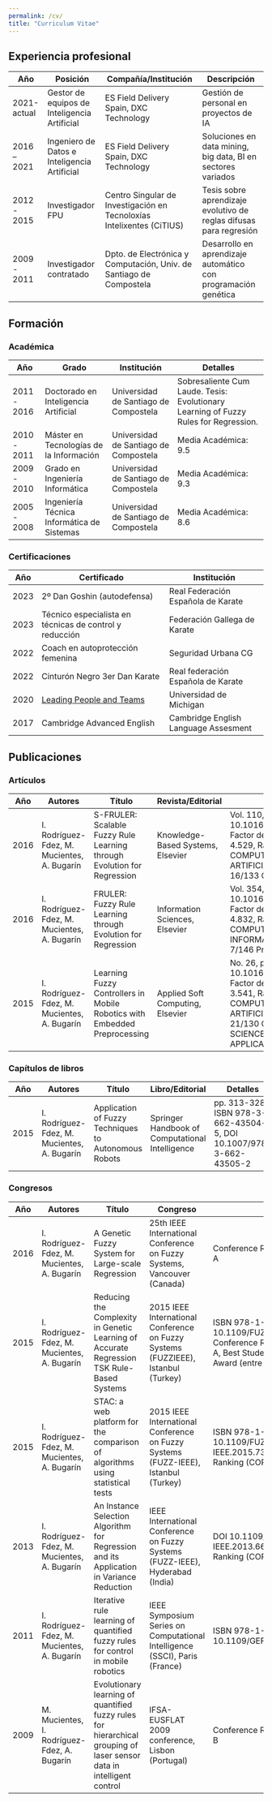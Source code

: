 ```yaml
---
permalink: /cv/
title: "Curriculum Vitae"
---
```


## Experiencia profesional

| Año            | Posición                                        | Compañía/Institución                                          | Descripción                                                       |
|----------------|--------------------------------------------------|--------------------------------------------------------------|-------------------------------------------------------------------|
| 2021-actual    | Gestor de equipos de Inteligencia Artificial    | ES Field Delivery Spain, DXC Technology                                | Gestión de personal en proyectos de IA  |
| 2016 – 2021    | Ingeniero de Datos e Inteligencia Artificial    | ES Field Delivery Spain, DXC Technology                                | Soluciones en data mining, big data, BI en sectores variados      |
| 2012 - 2015    | Investigador FPU                                | Centro Singular de Investigación en Tecnoloxías Intelixentes (CiTIUS)  | Tesis sobre aprendizaje evolutivo de reglas difusas para regresión |
| 2009 - 2011    | Investigador contratado                         | Dpto. de Electrónica y Computación, Univ. de Santiago de Compostela    | Desarrollo en aprendizaje automático con programación genética    |

## Formación

### Académica

| Año         | Grado                                       | Institución                            | Detalles                |
|-------------|---------------------------------------------|----------------------------------------|-------------------------|
| 2011 - 2016 | Doctorado en Inteligencia Artificial        | Universidad de Santiago de Compostela | Sobresaliente Cum Laude. Tesis: Evolutionary Learning of Fuzzy Rules for Regression. |
| 2010 - 2011 | Máster en Tecnologías de la Información     | Universidad de Santiago de Compostela  | Media Académica: 9.5     |
| 2009 - 2010 | Grado en Ingeniería Informática             | Universidad de Santiago de Compostela  | Media Académica: 9.3     |
| 2005 - 2008 | Ingeniería Técnica Informática de Sistemas  | Universidad de Santiago de Compostela  | Media Académica: 8.6     |

### Certificaciones

| Año   | Certificado                                               | Institución                           |
|-------|-----------------------------------------------------------|---------------------------------------|
| 2023  | 2º Dan Goshin (autodefensa)                               | Real Federación Española de Karate    |
| 2023  | Técnico especialista en técnicas de control y reducción   | Federación Gallega de Karate          |
| 2022  | Coach en autoprotección femenina                          | Seguridad Urbana CG                   |
| 2022  | Cinturón Negro 3er Dan Karate                             | Real federación Española de Karate    |
| 2020  | [Leading People and Teams](https://www.coursera.org/account/accomplishments/specialization/S5DVB6ZXR2WG)  | Universidad de Michigan |
| 2017  | Cambridge Advanced English                                | Cambridge English Language Assesment  |

## Publicaciones

### Artículos

| Año | Autores                                     | Título                                                                 | Revista/Editorial               | Detalles                                                                                                                                                   |
|-----|-------------------------------|------------------------------------------------------------------------|---------------------------------|------------------------------------------------------------------------------------------------------------------------------------------------------------|
| 2016| I. Rodríguez-Fdez, M. Mucientes, A. Bugarín | S-FRULER: Scalable Fuzzy Rule Learning through Evolution for Regression | Knowledge-Based Systems, Elsevier | Vol. 110, pp. 255-266, DOI 10.1016/j.knosys.2016.07.034, Factor de impacto (JCR 2016): 4.529, Ranking categoría COMPUTER SCIENCE, ARTIFICIAL INTELLIGENCE: 16/133 Q1 |
| 2016| I. Rodríguez-Fdez, M. Mucientes, A. Bugarín | FRULER: Fuzzy Rule Learning through Evolution for Regression            | Information Sciences, Elsevier    | Vol. 354, pp. 1-18, DOI 10.1016/j.ins.2016.03.012, Factor de impacto (JCR 2016): 4.832, Ranking categoría COMPUTER SCIENCE, INFORMATION SYSTEMS: 7/146 Primer decil, Q1 |
| 2015| I. Rodríguez-Fdez, M. Mucientes, A. Bugarín | Learning Fuzzy Controllers in Mobile Robotics with Embedded Preprocessing| Applied Soft Computing, Elsevier  | No. 26, pp. 123-142, DOI 10.1016/j.asoc.2014.09.021, Factor de impacto (JCR 2016): 3.541, Ranking categoría COMPUTER SCIENCE, ARTIFICIAL INTELLIGENCE: 21/130 Q1, COMPUTER SCIENCE, INTERDISCIPLINARY APPLICATIONS: 16/104 Q1 |

### Capítulos de libros

| Año | Autores                                   | Título                                                         | Libro/Editorial                                    | Detalles                                                               |
|-----|-------------------------------------------|----------------------------------------------------------------|----------------------------------------------------|------------------------------------------------------------------------|
| 2015| I. Rodríguez-Fdez, M. Mucientes, A. Bugarín| Application of Fuzzy Techniques to Autonomous Robots           | Springer Handbook of Computational Intelligence   | pp. 313-328, ISBN 978-3-662-43504-5, DOI 10.1007/978-3-662-43505-2     |

### Congresos

| Año | Autores                                  | Título                                                                                                         | Congreso                                                                       | Detalles                                                                                |
|-----|------------------------------------------|----------------------------------------------------------------------------------------------------------------|---------------------------------------------------------------------------------|----------------------------------------------------------------------------------------|
| 2016| I. Rodríguez-Fdez, M. Mucientes, A. Bugarín | A Genetic Fuzzy System for Large-scale Regression                                                              | 25th IEEE International Conference on Fuzzy Systems, Vancouver (Canada)        | Conference Ranking (CORE 2014): A                                                       |
| 2015| I. Rodríguez-Fdez, M. Mucientes, A. Bugarín | Reducing the Complexity in Genetic Learning of Accurate Regression TSK Rule-Based Systems                     | 2015 IEEE International Conference on Fuzzy Systems (FUZZIEEE), Istanbul (Turkey) | ISBN 978-1-4673-7428-6, DOI 10.1109/FUZZIEEE.2015.7337930, Conference Ranking (CORE 2014): A, Best Student Paper Nomination Award (entre los 4 finalistas) |
| 2015| I. Rodríguez-Fdez, M. Mucientes, A. Bugarín | STAC: a web platform for the comparison of algorithms using statistical tests                                  | 2015 IEEE International Conference on Fuzzy Systems (FUZZ-IEEE), Istanbul (Turkey) | ISBN 978-1-4673-7428-6, DOI 10.1109/FUZZ-IEEE.2015.7337889, Conference Ranking (CORE 2014): A |
| 2013| I. Rodríguez-Fdez, M. Mucientes, A. Bugarín | An Instance Selection Algorithm for Regression and its Application in Variance Reduction                       | IEEE International Conference on Fuzzy Systems (FUZZ-IEEE), Hyderabad (India)  | DOI 10.1109/FUZZ-IEEE.2013.6622486, Conference Ranking (CORE 2014): A                       |
| 2011| I. Rodríguez-Fdez, M. Mucientes, A. Bugarín | Iterative rule learning of quantified fuzzy rules for control in mobile robotics                                | IEEE Symposium Series on Computational Intelligence (SSCI), Paris (France)     | ISBN 978-1-61284-048-2, DOI 10.1109/GEFS.2011.5949500                                      |
| 2009| M. Mucientes, I. Rodríguez-Fdez, A. Bugarín | Evolutionary learning of quantified fuzzy rules for hierarchical grouping of laser sensor data in intelligent control | IFSA-EUSFLAT 2009 conference, Lisbon (Portugal)                             | Conference Ranking (CORE 2008): B                                                         |
